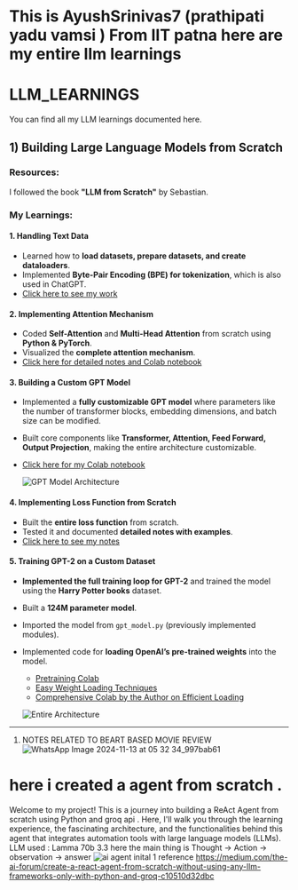 # This is AyushSrinivas7 (prathipati yadu vamsi ) From IIT patna  here are my entire llm learnings 
# LLM_LEARNINGS

You can find all my LLM learnings documented here.

## 1) Building Large Language Models from Scratch

### Resources:
I followed the book **"LLM from Scratch"** by Sebastian.

### My Learnings:

#### 1. Handling Text Data
- Learned how to **load datasets, prepare datasets, and create dataloaders**.
- Implemented **Byte-Pair Encoding (BPE) for tokenization**, which is also used in ChatGPT.
- [Click here to see my work](https://github.com/Ayushsrinivas7/LLM_LEARNINGS/blob/main/LLM_FROM_SCRATCH/1_byte_pair_encoding.ipynb)

#### 2. Implementing Attention Mechanism
- Coded **Self-Attention** and **Multi-Head Attention** from scratch using **Python & PyTorch**.
- Visualized the **complete attention mechanism**.
- [Click here for detailed notes and Colab notebook](https://github.com/Ayushsrinivas7/LLM_LEARNINGS/blob/main/LLM_FROM_SCRATCH/2_ATTENTION_MECHANISM.ipynb)

#### 3. Building a Custom GPT Model
- Implemented a **fully customizable GPT model** where parameters like the number of transformer blocks, embedding dimensions, and batch size can be modified.
- Built core components like **Transformer, Attention, Feed Forward, Output Projection**, making the entire architecture customizable.
- [Click here for my Colab notebook](https://github.com/Ayushsrinivas7/LLM_LEARNINGS/blob/main/LLM_FROM_SCRATCH/4_mylearning__CODING__THE_GPT_2.ipynb)

  ![GPT Model Architecture](https://drive.google.com/uc?export=view&id=1DAD3Rbi_3vJr9YmFmWecn-1rP7zIzEWm)

#### 4. Implementing Loss Function from Scratch
- Built the **entire loss function** from scratch.
- Tested it and documented **detailed notes with examples**.
- [Click here to see my notes](https://github.com/Ayushsrinivas7/LLM_LEARNINGS/blob/main/LLM_FROM_SCRATCH/5_my_learning_lossfunction_Coding_gpt2.ipynb)

#### 5. Training GPT-2 on a Custom Dataset
- **Implemented the full training loop for GPT-2** and trained the model using the **Harry Potter books** dataset.
- Built a **124M parameter model**.
- Imported the model from `gpt_model.py` (previously implemented modules).
- Implemented code for **loading OpenAI’s pre-trained weights** into the model.

  - [Pretraining Colab](https://github.com/Ayushsrinivas7/LLM_LEARNINGS/blob/main/LLM_FROM_SCRATCH/5_1_Mylerning_Building_GPT2_From_scrtach_and_pretraingipynb)
  - [Easy Weight Loading Techniques](https://github.com/Ayushsrinivas7/LLM_LEARNINGS/blob/main/LLM_FROM_SCRATCH/5_2Bringing_weights_from_hugginfface_lodaing_tipynb)
  - [Comprehensive Colab by the Author on Efficient Loading](https://github.com/rasbt/LLMs-from-scratch/tree/main/ch05)

  ![Entire Architecture](https://drive.google.com/uc?export=view&id=1DGy_8ZKTKYgG0DUzh9iNtEgwGMnpkLMc)

___



      
        
         

    
1) NOTES RELATED TO BEART BASED MOVIE REVIEW 
![WhatsApp Image 2024-11-13 at 05 32 34_997bab61](https://github.com/user-attachments/assets/e41b47af-d855-4e02-9277-5c0c43f26a1f)

# here i created a agent from scratch . 
Welcome to my project! This is a journey into building a ReAct Agent from scratch using Python and groq api . Here, I'll walk you through the learning experience, the fascinating architecture, and the functionalities behind this agent that integrates automation tools with large language models (LLMs).
LLM used : Lamma 70b 3.3 
here the main thing is Thought -> Action -> observation -> answer 
![ai agent inital 1](https://github.com/user-attachments/assets/060964fc-d62e-41b5-a2b9-826dd5fb53f5)
reference https://medium.com/the-ai-forum/create-a-react-agent-from-scratch-without-using-any-llm-frameworks-only-with-python-and-groq-c10510d32dbc


